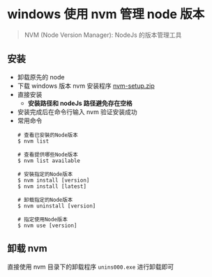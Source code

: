 # windows 使用 nvm 管理 node 版本

> NVM (Node Version Manager): NodeJs 的版本管理工具

## 安装
* 卸载原先的 node
* 下载 windows 版本 nvm 安装程序 [nvm-setup.zip](https://github.com/coreybutler/nvm-windows/releases)
* 直接安装
  * **安装路径和 nodeJs 路径避免存在空格**
* 安装完成后在命令行输入 nvm 验证安装成功
* 常用命令
  ```shell
  # 查看已安裝的Node版本
  $ nvm list

  # 查看提供哪些Node版本
  $ nvm list available

  # 安裝指定的Node版本
  $ nvm install [version]
  $ nvm install [latest]

  # 卸载指定的Node版本
  $ nvm uninstall [version]

  # 指定使用Node版本
  $ nvm use [version]
  ```

## 卸载 nvm
直接使用 nvm 目录下的卸载程序 `unins000.exe` 进行卸载即可

